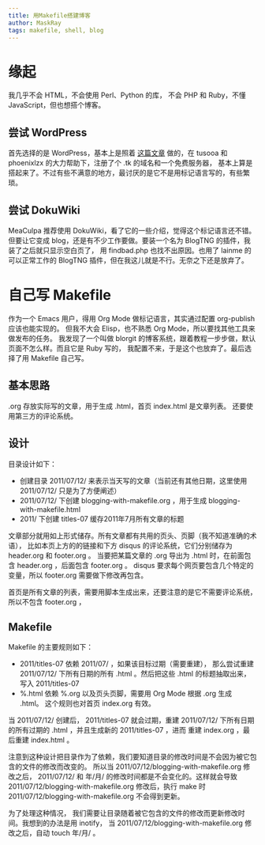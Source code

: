 ```yaml
---
title: 用Makefile搭建博客
author: MaskRay
tags: makefile, shell, blog
---
```


# 缘起

我几乎不会 HTML，不会使用 Perl、Python 的库，
不会 PHP 和 Ruby，不懂 JavaScript，但也想搭个博客。

## 尝试 WordPress

首先选择的是 WordPress，基本上是照着 [这篇文章](http://forum.ubuntu.org.cn/viewtopic.php?f43&t317219)
做的，在 tusooa 和 phoenixlzx 的大力帮助下，注册了个 .tk 的域名和一个免费服务器，
基本上算是搭起来了。不过有些不满意的地方，最讨厌的是它不是用标记语言写的，有些繁琐。

## 尝试 DokuWiki

MeaCulpa 推荐使用 DokuWiki，看了它的一些介绍，觉得这个标记语言还不错。
但要让它变成 blog，还是有不少工作要做。要装一个名为 BlogTNG 的插件，我装了之后就只显示空白页了，
用 findbad.php 也找不出原因。也用了 lainme 的可以正常工作的
BlogTNG 插件，但在我这儿就是不行。无奈之下还是放弃了。

# 自己写 Makefile

作为一个 Emacs 用户，得用 Org Mode 做标记语言，其实通过配置 org-publish 应该也能实现的。
但我不大会 Elisp，也不熟悉 Org Mode，所以要找其他工具来做发布的任务。
我发现了一个叫做 blorgit 的博客系统，跟着教程一步步做，默认页面不怎么样。而且它是 Ruby 写的，
我配置不来，于是这个也放弃了。最后选择了用 Makefile 自己写。

## 基本思路

.org 存放实际写的文章，用于生成 .html，首页 index.html 是文章列表。
还要使用第三方的评论系统。

## 设计

目录设计如下：
- 创建目录 2011/07/12/ 来表示当天写的文章（当前还有其他日期，这里使用 2011/07/12/ 只是为了方便阐述）
- 2011/07/12/ 下创建 blogging-with-makefile.org ，用于生成 blogging-with-makefile.html
- 2011/ 下创建 titles-07 缓存2011年7月所有文章的标题

文章部分就用如上形式储存。所有文章都有共用的页头、页脚（我不知道准确的术语），
比如本页上方的的链接和下方 disqus 的评论系统，它们分别储存为 header.org 和 footer.org 。
当要把某篇文章的 .org 导出为 .html 时，在前面包含 header.org ，后面包含 footer.org 。
disqus 要求每个网页要包含几个特定的变量，所以 footer.org 需要做下修改再包含。

首页是所有文章的列表，需要用脚本生成出来，还要注意的是它不需要评论系统，所以不包含 footer.org ，

## Makefile

Makefile 的主要规则如下：

- 2011/titles-07 依赖 2011/07/ ，如果该目标过期（需要重建），
  那么尝试重建 2011/07/12/ 下所有日期的所有 .html 。然后把这些 .html 的标题抽取出来，
  写入 2011/titles-07
- %.html 依赖 %.org 以及页头页脚，需要用 Org Mode 根据 .org 生成 .html。
  这个规则也对首页 index.org 有效。

当 2011/07/12/ 创建后， 2011/titles-07 就会过期，重建
2011/07/12/ 下所有日期的所有过期的 .html ，并且生成新的 2011/titles-07 ，进而
重建 index.org ，最后重建 index.html 。

注意到这种设计把目录作为了依赖，我们要知道目录的修改时间是不会因为被它包含的文件的修改而改变的。
所以当 2011/07/12/blogging-with-makefile.org 修改之后， 2011/07/12/
和 年/月/ 的修改时间都是不会变化的。这样就会导致 2011/07/12/blogging-with-makefile.org
修改后，执行 make 时 2011/07/12/blogging-with-makefile.org 不会得到更新。

为了处理这种情况，
我们需要让目录随着被它包含的文件的修改而更新修改时间。我想到的办法是用 inotify，
当 2011/07/12/blogging-with-makefile.org 修改之后，自动 touch 年/月/ 。
